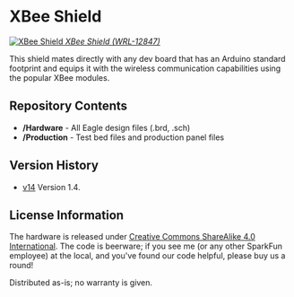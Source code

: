 XBee Shield
===========

[![XBee Shield](https://cdn.sparkfun.com//assets/parts/9/6/9/7/12847-00.jpg)
*XBee Shield (WRL-12847)*](https://www.sparkfun.com/products/12847)

This shield mates directly with any dev board that has an Arduino standard footprint and equips it with the wireless
communication capabilities using the popular XBee modules. 


Repository Contents
-------------------
* **/Hardware** - All Eagle design files (.brd, .sch)
* **/Production** - Test bed files and production panel files

Version History
---------------
* [v14](https://www.sparkfun.com/products/10854) Version 1.4. 

License Information
-------------------
The hardware is released under [Creative Commons ShareAlike 4.0 International](https://creativecommons.org/licenses/by-sa/4.0/).
The code is beerware; if you see me (or any other SparkFun employee) at the local, and you've found our code helpful, please buy us a round!

Distributed as-is; no warranty is given.